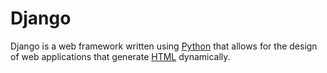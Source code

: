 # Django


Django is a web framework written using [Python](/wiki/Python) that allows for the design of web applications that generate [HTML](/wiki/HTML) dynamically.



 